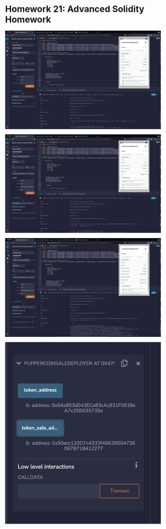 # Homework 21: Advanced Solidity Homework

![A](Images/1.png)

![B](Images/2.png)

![C](Images/3.png)

![C](Images/4.png)